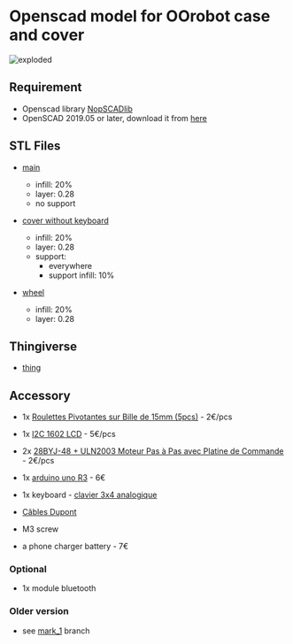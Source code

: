 # Openscad model for OOrobot case and cover

![exploded](https://user-images.githubusercontent.com/13983772/64489172-13a04d00-d250-11e9-91b2-e8ed7259de5c.png)

## Requirement

- Openscad library [NopSCADlib](https://github.com/nophead/NopSCADlib/blob/master/readme.md)
- OpenSCAD 2019.05 or later, download it from [here](https://www.openscad.org/downloads.html)

## STL Files

- [main](main_new_bot.stl)
    - infill: 20%
    - layer: 0.28
    - no support

- [cover without keyboard](cover_wo_key.stl)
    - infill: 20%
    - layer: 0.28
    - support:
        - everywhere
        - support infill: 10%
    
- [wheel](wheel.stl)
    - infill: 20%
    - layer: 0.28

## Thingiverse 
- [thing](https://www.thingiverse.com/thing:3849585)

## Accessory

- 1x [Roulettes Pivotantes sur Bille de 15mm (5pcs)](https://www.amazon.fr/gp/product/B076Q8BSFT/ref=ppx_yo_dt_b_asin_title_o00_s00?ie=UTF8&psc=1) - 2€/pcs
- 1x [I2C 1602 LCD](https://www.amazon.fr/gp/product/B07PGZ9B51/ref=ppx_yo_dt_b_asin_title_o01_s00?ie=UTF8&psc=1) - 5€/pcs
- 2x [28BYJ-48 + ULN2003 Moteur Pas à Pas avec Platine de Commande](https://www.amazon.fr/gp/product/B07VGV1XFT/ref=ppx_yo_dt_b_asin_title_o01_s00?ie=UTF8&psc=1) - 2€/pcs 
- 1x [arduino uno R3](https://www.amazon.fr/AZDelivery-UNO-R3-Arduino-compatible/dp/B074SB6PBW/ref=sr_1_6?__mk_fr_FR=%C3%85M%C3%85%C5%BD%C3%95%C3%91&keywords=arduino%2Buno&qid=1568450618&s=gateway&sr=8-6&th=1) - 6€

- 1x keyboard - [clavier 3x4 analogique](https://fr.aliexpress.com/item/32530917534.html)
- [Câbles Dupont](https://www.amazon.fr/gp/product/B01JD5WCG2/ref=ppx_yo_dt_b_asin_title_o06_s01?ie=UTF8&psc=1)
- M3 screw

- a phone charger battery - 7€

### Optional
- 1x module bluetooth

### Older version
- see [mark_1](https://github.com/yduf/oorobot-box/tree/mark_1) branch